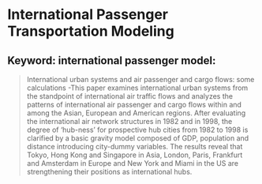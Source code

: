 # International Passenger Transportation Modeling
## Keyword: international passenger model:
> International urban systems and air passenger and cargo flows: some calculations
> -This paper examines international urban systems from the standpoint of international air traffic flows and analyzes the patterns of international air passenger and cargo flows within and among the Asian, European and American regions. After evaluating the international air network structures in 1982 and in 1998, the degree of ‘hub-ness’ for prospective hub cities from 1982 to 1998 is clarified by a basic gravity model composed of GDP, population and distance introducing city-dummy variables. The results reveal that Tokyo, Hong Kong and Singapore in Asia, London, Paris, Frankfurt and Amsterdam in Europe and New York and Miami in the US are strengthening their positions as international hubs.
> 
